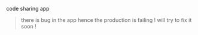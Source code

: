 code sharing app

> there is bug in the app hence the production is failing ! will try to fix it soon !
